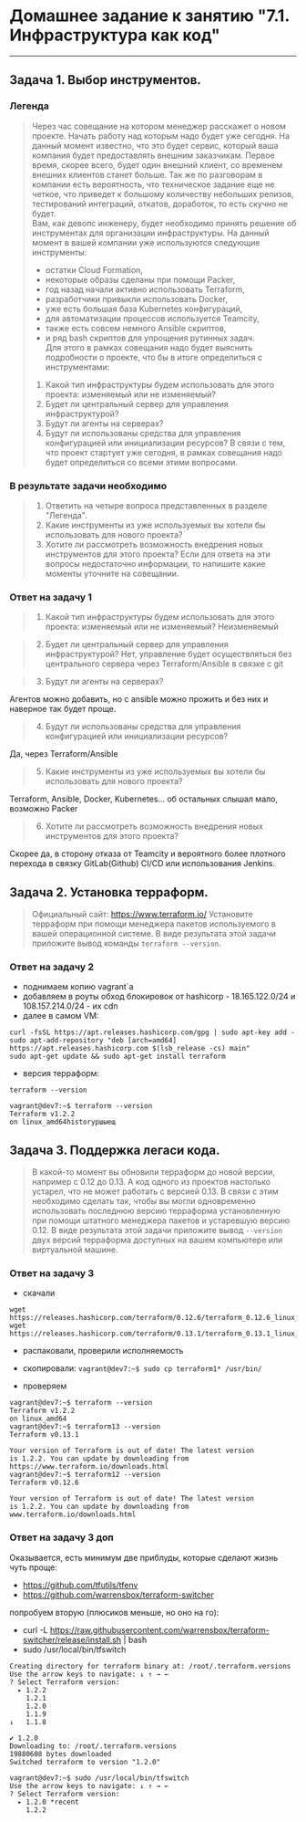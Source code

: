 # Домашнее задание к занятию "7.1. Инфраструктура как код"

---

## Задача 1. Выбор инструментов. 
 
### Легенда
> Через час совещание на котором менеджер расскажет о новом проекте. Начать работу над которым надо 
> будет уже сегодня. 
> На данный момент известно, что это будет сервис, который ваша компания будет предоставлять внешним заказчикам.
> Первое время, скорее всего, будет один внешний клиент, со временем внешних клиентов станет больше.
> Так же по разговорам в компании есть вероятность, что техническое задание еще не четкое, что приведет к большому
> количеству небольших релизов, тестирований интеграций, откатов, доработок, то есть скучно не будет.  
> Вам, как девопс инженеру, будет необходимо принять решение об инструментах для организации инфраструктуры.
> На данный момент в вашей компании уже используются следующие инструменты: 
> - остатки Сloud Formation, 
> - некоторые образы сделаны при помощи Packer,
> - год назад начали активно использовать Terraform, 
> - разработчики привыкли использовать Docker, 
> - уже есть большая база Kubernetes конфигураций, 
> - для автоматизации процессов используется Teamcity, 
> - также есть совсем немного Ansible скриптов, 
> - и ряд bash скриптов для упрощения рутинных задач.  
> Для этого в рамках совещания надо будет выяснить подробности о проекте, что бы в итоге определиться с инструментами:
> 1. Какой тип инфраструктуры будем использовать для этого проекта: изменяемый или не изменяемый?
> 1. Будет ли центральный сервер для управления инфраструктурой?
> 1. Будут ли агенты на серверах?
> 1. Будут ли использованы средства для управления конфигурацией или инициализации ресурсов? 
> В связи с тем, что проект стартует уже сегодня, в рамках совещания надо будет определиться со всеми этими вопросами.
### В результате задачи необходимо
> 1. Ответить на четыре вопроса представленных в разделе "Легенда". 
> 1. Какие инструменты из уже используемых вы хотели бы использовать для нового проекта? 
> 1. Хотите ли рассмотреть возможность внедрения новых инструментов для этого проекта? 
> Если для ответа на эти вопросы недостаточно информации, то напишите какие моменты уточните на совещании.

### Ответ на задачу 1
> 1. Какой тип инфраструктуры будем использовать для этого проекта: изменяемый или не изменяемый?
Неизменяемый

> 2. Будет ли центральный сервер для управления инфраструктурой?
Нет, управление будет осуществляться без центрального сервера через Terraform/Ansible в связке с git 

> 3. Будут ли агенты на серверах?

Агентов можно добавить, но с ansible можно прожить и без них и наверное так будет проще.

> 4. Будут ли использованы средства для управления конфигурацией или инициализации ресурсов? 

Да, через Terraform/Ansible

> 5. Какие инструменты из уже используемых вы хотели бы использовать для нового проекта? 

Terraform, Ansible, Docker, Kubernetes... об остальных слышал мало, возможно Packer

> 6. Хотите ли рассмотреть возможность внедрения новых инструментов для этого проекта? 

Скорее да, в сторону отказа от Teamcity и вероятного более плотного перехода в связку GitLab(Github) CI/CD или использования Jenkins.

## Задача 2. Установка терраформ. 
> Официальный сайт: https://www.terraform.io/
> Установите терраформ при помощи менеджера пакетов используемого в вашей операционной системе.
> В виде результата этой задачи приложите вывод команды `terraform --version`.

### Ответ на задачу 2

- поднимаем копию vagrant`a
- добавляем в роуты обход блокировок от hashicorp - 18.165.122.0/24 и 108.157.214.0/24 - их cdn
- далее в самом VM:

```
curl -fsSL https://apt.releases.hashicorp.com/gpg | sudo apt-key add -
sudo apt-add-repository "deb [arch=amd64] https://apt.releases.hashicorp.com $(lsb_release -cs) main"
sudo apt-get update && sudo apt-get install terraform
```
- версия терраформ:

```
terraform --version
```

```
vagrant@dev7:~$ terraform --version
Terraform v1.2.2
on linux_amd64historyршыещ
```

## Задача 3. Поддержка легаси кода. 
> В какой-то момент вы обновили терраформ до новой версии, например с 0.12 до 0.13. 
> А код одного из проектов настолько устарел, что не может работать с версией 0.13. 
> В связи с этим необходимо сделать так, чтобы вы могли одновременно использовать последнюю версию терраформа установленную при помощи
> штатного менеджера пакетов и устаревшую версию 0.12. 
> В виде результата этой задачи приложите вывод `--version` двух версий терраформа доступных на вашем компьютере 
> или виртуальной машине.

### Ответ на задачу 3

- скачали
```
wget https://releases.hashicorp.com/terraform/0.12.6/terraform_0.12.6_linux_amd64.zip
wget https://releases.hashicorp.com/terraform/0.13.1/terraform_0.13.1_linux_amd64.zip
```

- распаковали, проверили исполняемость
- скопировали: ``` vagrant@dev7:~$ sudo cp terraform1* /usr/bin/ ```

- проверяем

```
vagrant@dev7:~$ terraform --version
Terraform v1.2.2
on linux_amd64
vagrant@dev7:~$ terraform13 --version
Terraform v0.13.1

Your version of Terraform is out of date! The latest version
is 1.2.2. You can update by downloading from https://www.terraform.io/downloads.html
vagrant@dev7:~$ terraform12 --version
Terraform v0.12.6

Your version of Terraform is out of date! The latest version
is 1.2.2. You can update by downloading from www.terraform.io/downloads.html
```

### Ответ на задачу 3 доп

Оказывается, есть минимум две приблуды, которые сделают жизнь чуть проще:
- https://github.com/tfutils/tfenv
- https://github.com/warrensbox/terraform-switcher

попробуем вторую (плюсиков меньше, но оно на го):
- curl -L https://raw.githubusercontent.com/warrensbox/terraform-switcher/release/install.sh | bash
- sudo /usr/local/bin/tfswitch

```
Creating directory for terraform binary at: /root/.terraform.versions
Use the arrow keys to navigate: ↓ ↑ → ←
? Select Terraform version:
  ▸ 1.2.2
    1.2.1
    1.2.0
    1.1.9
↓   1.1.8
```

```
✔ 1.2.0
Downloading to: /root/.terraform.versions
19880608 bytes downloaded
Switched terraform to version "1.2.0"
```

```
vagrant@dev7:~$ sudo /usr/local/bin/tfswitch
Use the arrow keys to navigate: ↓ ↑ → ←
? Select Terraform version:
  ▸ 1.2.0 *recent
    1.2.2
```